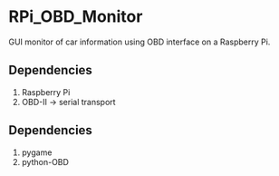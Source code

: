 # RPi_OBD_Monitor
GUI monitor of car information using OBD interface on a Raspberry Pi.

## Dependencies
1. Raspberry Pi
2. OBD-II -> serial transport

## Dependencies

1. pygame
2. python-OBD